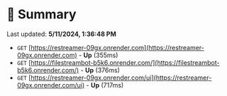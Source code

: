 # 📖 Summary
Last updated: **5/11/2024, 1:36:48 PM**

- `GET` [https://restreamer-09gx.onrender.com](https://restreamer-09gx.onrender.com) - **Up** (355ms)
- `GET` [https://filestreambot-b5k6.onrender.com/](https://filestreambot-b5k6.onrender.com/) - **Up** (376ms)
- `GET` [https://restreamer-09gx.onrender.com/ui](https://restreamer-09gx.onrender.com/ui) - **Up** (717ms)
